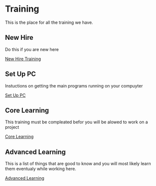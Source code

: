 # Training

This is the place for all the training we have.

## New Hire
Do this if you are new here

[New Hire Training](./newHireToDo.md)

## Set Up PC

Instuctions on getting the main programs running on your compuyter

[Set Up PC](link)


## Core Learning

This training must be compleated befor you will be alowed to work on a project

[Core Learning](link)


## Advanced Learning

This is a list of things that are good to know and you will most likely learn them eventualy while working here.

[Advanced Learning](link)

